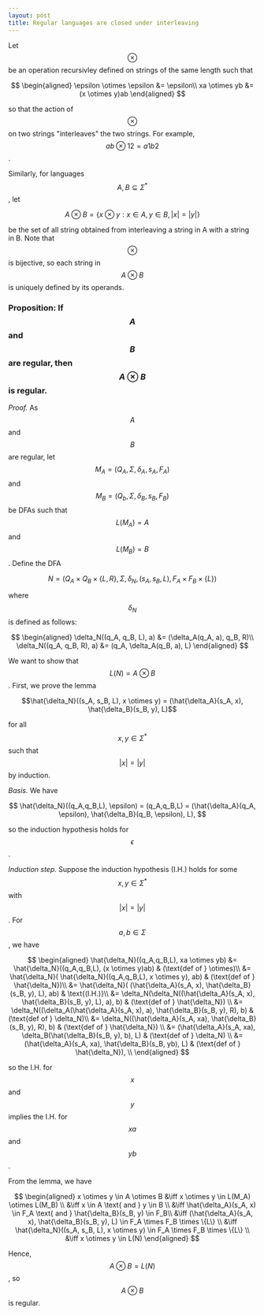 ```yaml
---
layout: post
title: Regular languages are closed under interleaving
---
```


Let $$\otimes$$ be an operation recursivley defined on strings of the 
same length such that 

$$
\begin{aligned}
\epsilon \otimes \epsilon &= \epsilon\\
xa \otimes yb &= (x \otimes y)ab
\end{aligned}
$$

so that the action of $$\otimes$$ on two strings "interleaves" the two strings.
For example, $$ab \otimes 12 = a1b2$$.

Similarly, for languages $$A, B \subseteq \Sigma^*$$, let 

$$
A \otimes B = \{ x \otimes y : x \in A, y \in B, |x|=|y|\}
$$

be the set of all string obtained from interleaving a string in A with a string in B. 
Note that $$\otimes$$ is bijective, so each string in $$A \otimes B$$ is uniquely 
defined by its operands.

### **Proposition:** If $$A$$ and $$B$$ are regular, then $$A \otimes B$$ is regular.

*Proof.* As $$A$$ and $$B$$ are regular, let $$M_A = (Q_A, \Sigma, \delta_A, s_A, F_A)$$
and $$M_B = (Q_b, \Sigma, \delta_B, s_B, F_B)$$ be DFAs such that 
$$L(M_A)=A$$ and $$L(M_B)=B$$. Define the DFA 

$$N=(Q_A \times Q_B \times \{L, R\}, \Sigma, \delta_N, (s_A, s_B, L), F_A \times F_B \times \{L\})$$  

where $$\delta_N$$ is defined as follows:

$$
\begin{aligned}
\delta_N((q_A, q_B, L), a) &= (\delta_A(q_A, a), q_B, R)\\
\delta_N((q_A, q_B, R), a) &= (q_A, \delta_A(q_B, a), L)
\end{aligned}
$$

We want to show that $$L(N)=A \otimes B$$. First, we prove the lemma

$$\hat{\delta_N}((s_A, s_B, L), x \otimes y) = (\hat{\delta_A}(s_A, x), \hat{\delta_B}(s_B, y), L)$$

for all $$x,y \in \Sigma^*$$ such that 
$$ |x| = |y| $$ by induction.

*Basis.* We have

$$
\hat{\delta_N}((q_A,q_B,L), \epsilon) = (q_A,q_B,L) = (\hat{\delta_A}(q_A, \epsilon), \hat{\delta_B}(q_B, \epsilon), L),
$$

so the induction hypothesis holds for $$\epsilon$$.

*Induction step.* Suppose the induction hypothesis (I.H.) holds for some
$$x, y \in \Sigma^*$$ with $$|x|=|y|$$. For $$a, b \in \Sigma$$, we have

$$
\begin{aligned}
    \hat{\delta_N}((q_A,q_B,L), xa \otimes yb) &= \hat{\delta_N}((q_A,q_B,L), (x \otimes y)ab) & (\text{def of } \otimes)\\
    &= \hat{\delta_N}( \hat{\delta_N}((q_A,q_B,L), x \otimes y), ab) & (\text{def of } \hat{\delta_N})\\
    &= \hat{\delta_N}( (\hat{\delta_A}(s_A, x), \hat{\delta_B}(s_B, y), L), ab) & \text{(I.H.)}\\
    &= \delta_N(\delta_N((\hat{\delta_A}(s_A, x), \hat{\delta_B}(s_B, y), L), a), b) & (\text{def of } \hat{\delta_N}) \\
    &= \delta_N((\delta_A(\hat{\delta_A}(s_A, x), a), \hat{\delta_B}(s_B, y), R), b) & (\text{def of } \delta_N)\\
    &= \delta_N((\hat{\delta_A}(s_A, xa), \hat{\delta_B}(s_B, y), R), b) & (\text{def of } \hat{\delta_N}) \\
    &= (\hat{\delta_A}(s_A, xa), \delta_B(\hat{\delta_B}(s_B, y), b), L) & (\text{def of } \delta_N) \\
    &= (\hat{\delta_A}(s_A, xa), \hat{\delta_B}(s_B, yb), L) & (\text{def of } \hat{\delta_N}), \\
\end{aligned}
$$

so the I.H. for $$x$$ and $$y$$ implies the I.H. for $$xa$$ and $$yb$$.

From the lemma, we have

$$
\begin{aligned}
x \otimes y \in A \otimes B &\iff x \otimes y \in L(M_A) \otimes L(M_B) \\ 
&\iff x \in A \text{ and } y \in B \\
&\iff \hat{\delta_A}(s_A, x) \in F_A \text{ and } \hat{\delta_B}(s_B, y) \in F_B\\
&\iff (\hat{\delta_A}(s_A, x), \hat{\delta_B}(s_B, y), L) \in F_A \times F_B \times \{L\} \\
&\iff \hat{\delta_N}((s_A, s_B, L), x \otimes y) \in F_A \times F_B \times \{L\} \\
&\iff x \otimes y \in L(N)
\end{aligned}
$$

Hence, $$A \otimes B = L(N)$$, so $$A \otimes B$$ is regular.